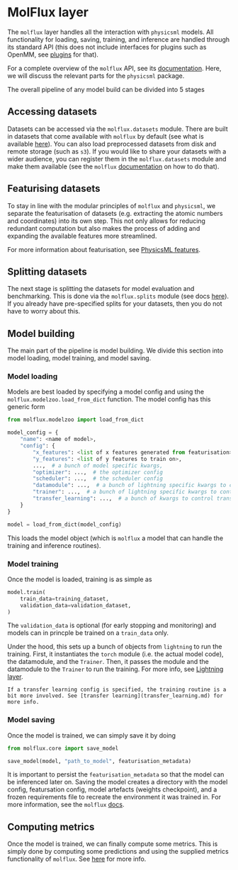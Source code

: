 # MolFlux layer

The ``molflux`` layer handles all the interaction with ``physicsml`` models. All functionality for loading, saving, training, and
inference are handled through its standard API (this does not include interfaces for plugins such as OpenMM, see [plugins](../plugins/openmm.md)
for that).

For a complete overview of the ``molflux`` API, see its [documentation](https://exscientia.github.io/molflux/pages/standard_api/intro.html).
Here, we will discuss the relevant parts for the ``physicsml`` package.

The overall pipeline of any model build can be divided into 5 stages

## Accessing datasets

Datasets can be accessed via the ``molflux.datasets`` module. There are built in datasets that come available with ``molflux``
by default (see what is available [here](../datasets/qm_datasets.md)). You can also load preprocessed datasets from disk and remote storage
(such as ``s3``). If you would like to share your datasets with a wider audience, you can register them in the ``molflux.datasets``
module and make them available (see the ``molflux`` [documentation](https://exscientia.github.io/molflux/pages/datasets/intro.html)
on how to do that).

## Featurising datasets

To stay in line with the modular principles of ``molflux`` and ``physicsml``, we separate the featurisation of datasets
(e.g. extracting the atomic numbers and coordinates) into its own step. This not only allows for reducing redundant computation
but also makes the process of adding and expanding the available features more streamlined.

For more information about featurisation, see [PhysicsML features](../features/intro.md).

## Splitting datasets

The next stage is splitting the datasets for model evaluation and benchmarking. This is done via the ``molflux.splits`` module
(see docs [here](https://exscientia.github.io/molflux/pages/splits/intro.html)). If you already have pre-specified splits
for your datasets, then you do not have to worry about this.

## Model building

The main part of the pipeline is model building. We divide this section into model loading, model training, and model saving.

### Model loading

Models are best loaded by specifying a model config and using the ``molflux.modelzoo.load_from_dict`` function. The model
config has this generic form

```python
from molflux.modelzoo import load_from_dict

model_config = {
    "name": <name of model>,
    "config": {
        "x_features": <list of x features generated from featurisation>,
        "y_features": <list of y features to train on>,
        ...,  # a bunch of model specific kwargs,
        "optimizer": ...,  # the optimizer config
        "scheduler": ...,  # the scheduler config
        "datamodule": ...,  # a bunch of lightning specific kwargs to control the datamodule
        "trainer": ...,  # a bunch of lightning specific kwargs to control the training
        "transfer_learning": ...,  # a bunch of kwargs to control transfer learning
    }
}

model = load_from_dict(model_config)
```

This loads the model object (which is ``molflux`` a model that can handle the training and inference routines).

### Model training

Once the model is loaded, training is as simple as

```python
model.train(
    train_data=training_dataset,
    validation_data=validation_dataset,
)
```

The ``validation_data`` is optional (for early stopping and monitoring) and models can in princple be trained on a ``train_data``
only.

Under the hood, this sets up a bunch of objects from ``lightning`` to run the training. First, it instantiates the ``torch``
module (i.e. the actual model code), the datamodule, and the ``Trainer``. Then, it passes the module and the datamodule
to the ``Trainer`` to run the training. For more info, see [Lightning layer](lightning_layer.md).

```{note}
If a transfer learning config is specified, the training routine is a bit more involved. See [transfer learning](transfer_learning.md) for more info.
```

### Model saving

Once the model is trained, we can simply save it by doing

```python
from molflux.core import save_model

save_model(model, "path_to_model", featurisation_metadata)
```

It is important to persist the ``featurisation_metadata`` so that the model can be inferenced later on. Saving the model
creates a directory with the model config, featursation config, model artefacts (weights checkpoint), and a frozen requirements
file to recreate the environment it was trained in. For more information, see the ``molflux`` [docs](https://exscientia.github.io/molflux/pages/production/models.html).

## Computing metrics

Once the model is trained, we can finally compute some metrics. This is simply done by computing some predictions and using
the supplied metrics functionality of ``molflux``. See [here](https://exscientia.github.io/molflux/pages/metrics/intro.html)
for more info.
